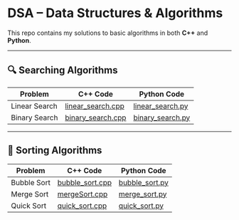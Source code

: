 # DSA – Data Structures & Algorithms

This repo contains my solutions to basic algorithms in both **C++** and **Python**.

---

## 🔍 Searching Algorithms

| Problem | C++ Code | Python Code |
|--------|----------|-------------|
| Linear Search | [linear_search.cpp](searching/linear_search.cpp) | [linear_search.py](searching/linear_search.py) |
| Binary Search | [binary_search.cpp](searching/binary_search.cpp) | [binary_search.py](searching/binary_search.py) |

---

## 🔁 Sorting Algorithms

| Problem | C++ Code | Python Code |
|--------|----------|-------------|
| Bubble Sort | [bubble_sort.cpp](sorting/bubble_sort.cpp) | [bubble_sort.py](sorting/bubble_sort.py) |
| Merge Sort | [mergeSort.cpp](sorting/mergeSort.cpp) | [merge_sort.py](sorting/merge_sort.py) |
| Quick Sort | [quick_sort.cpp](sorting/quick_sort.cpp) | [quick_sort.py](sorting/quick_sort.py) |
